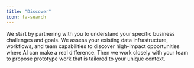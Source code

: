 ```yaml
---
title: "Discover"
icon: fa-search
---
```


We start by partnering with you to understand your specific business challenges and goals. We assess your existing data infrastructure, workflows, and team capabilities to discover high-impact opportunities where AI can make a real difference. Then we work closely with your team to propose prototype work that is tailored to your unique context.

